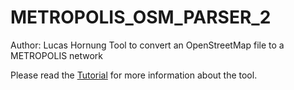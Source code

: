 # METROPOLIS_OSM_PARSER_2
Author: Lucas Hornung
Tool to convert an OpenStreetMap file to a METROPOLIS network

Please read the [Tutorial](../blob/master/Tutorial.pdf) for more information about the tool.
